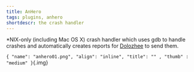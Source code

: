 ```yaml
---
title: AnHero
tags: plugins, anhero
shortdescr: the crash handler
---
```


\*NIX-only (including Mac OS X) crash handler which uses gdb to handle
crashes and automatically creates reports for
[Dolozhee](/plugins-dolozhee) to send them.

`{ "name": "anhero01.png", "align": "inline", "title": "" , "thumb" : "medium" }`{.img}

